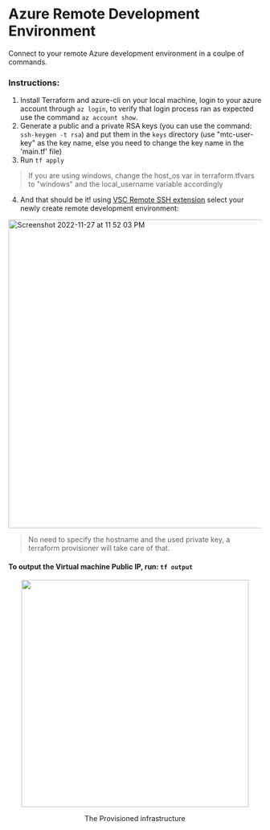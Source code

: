 # Azure Remote Development Environment
Connect to your remote Azure development environment in a coulpe of commands.
### Instructions:
1. Install Terraform and azure-cli on your local machine, login to your azure account through `az login`, to verify that login process ran as expected use the command `az account show`.
2. Generate a public and a private RSA keys (you can use the command: `ssh-keygen -t rsa`) and put them in the `keys` directory (use "mtc-user-key" as the key name, else you need to change the key name in the 'main.tf' file)
3. Run `tf apply`
> If you are using windows, change the host_os var in terraform.tfvars to "windows" and the local_username variable accordingly
4. And that should be it! using [VSC Remote SSH extension](https://code.visualstudio.com/docs/remote/ssh-tutorial) select your newly create remote development environment:
<img width="614" alt="Screenshot 2022-11-27 at 11 52 03 PM" src="https://user-images.githubusercontent.com/56363189/204163998-917362d2-b216-4b10-9594-874c88c45951.png">

> No need to specify the hostname and the used private key, a terraform provisioner will take care of that.

#### To output the Virtual machine Public IP, run: `tf output`

<div align='center'>
<img width="452" style= alt="Screenshot 2022-11-27 at 11 57 30 PM" src="https://user-images.githubusercontent.com/56363189/204164237-12b0e007-5f89-42eb-be39-073f03212aa5.png">
</div>
<p align='center'> The Provisioned infrastructure </p>
